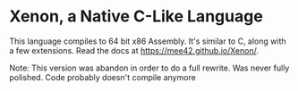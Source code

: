 # Xenon, a Native C-Like Language

This language compiles to 64 bit x86 Assembly. It's similar to C,
along with a few extensions. Read the docs at https://mee42.github.io/Xenon/.

Note: This version was abandon in order to do a full rewrite. Was never fully polished. Code probably doesn't compile anymore
